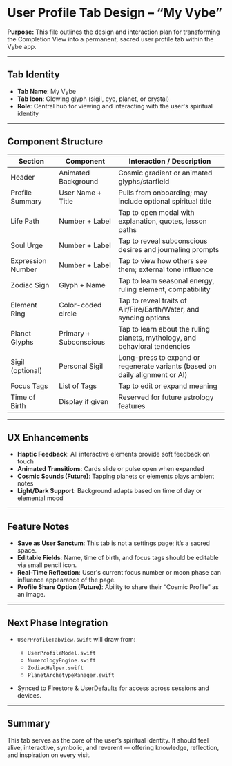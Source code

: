 # User Profile Tab Design – “My Vybe”

**Purpose:** This file outlines the design and interaction plan for transforming the Completion View into a permanent, sacred user profile tab within the Vybe app.

---

## Tab Identity

- **Tab Name**: My Vybe
- **Tab Icon**: Glowing glyph (sigil, eye, planet, or crystal)
- **Role**: Central hub for viewing and interacting with the user's spiritual identity

---

## Component Structure

| Section             | Component            | Interaction / Description                                                                 |
|---------------------|----------------------|---------------------------------------------------------------------------------------------|
| Header              | Animated Background  | Cosmic gradient or animated glyphs/starfield                                               |
| Profile Summary     | User Name + Title    | Pulls from onboarding; may include optional spiritual title                                |
| Life Path           | Number + Label       | Tap to open modal with explanation, quotes, lesson paths                                   |
| Soul Urge           | Number + Label       | Tap to reveal subconscious desires and journaling prompts                                  |
| Expression Number   | Number + Label       | Tap to view how others see them; external tone influence                                   |
| Zodiac Sign         | Glyph + Name         | Tap to learn seasonal energy, ruling element, compatibility                                |
| Element Ring        | Color-coded circle   | Tap to reveal traits of Air/Fire/Earth/Water, and syncing options                         |
| Planet Glyphs       | Primary + Subconscious| Tap to learn about the ruling planets, mythology, and behavioral tendencies               |
| Sigil (optional)    | Personal Sigil       | Long-press to expand or regenerate variants (based on daily alignment or AI)              |
| Focus Tags          | List of Tags         | Tap to edit or expand meaning                                                              |
| Time of Birth       | Display if given     | Reserved for future astrology features                                                     |

---

## UX Enhancements

- **Haptic Feedback**: All interactive elements provide soft feedback on touch
- **Animated Transitions**: Cards slide or pulse open when expanded
- **Cosmic Sounds (Future)**: Tapping planets or elements plays ambient notes
- **Light/Dark Support**: Background adapts based on time of day or elemental mood

---

## Feature Notes

- **Save as User Sanctum**: This tab is not a settings page; it’s a sacred space.
- **Editable Fields**: Name, time of birth, and focus tags should be editable via small pencil icon.
- **Real-Time Reflection**: User's current focus number or moon phase can influence appearance of the page.
- **Profile Share Option (Future)**: Ability to share their “Cosmic Profile” as an image.

---

## Next Phase Integration

- `UserProfileTabView.swift` will draw from:
  - `UserProfileModel.swift`
  - `NumerologyEngine.swift`
  - `ZodiacHelper.swift`
  - `PlanetArchetypeManager.swift`

- Synced to Firestore & UserDefaults for access across sessions and devices.

---

## Summary

This tab serves as the core of the user’s spiritual identity. It should feel alive, interactive, symbolic, and reverent — offering knowledge, reflection, and inspiration on every visit.
